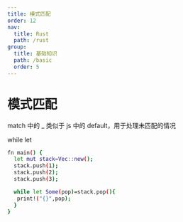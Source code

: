 ```yaml
---
title: 模式匹配
order: 12
nav:
  title: Rust
  path: /rust
group:
  title: 基础知识
  path: /basic
  order: 5
---
```


# 模式匹配

match 中的 \_ 类似于 js 中的 default，用于处理未匹配的情况

while let

```bash
fn main() {
  let mut stack=Vec::new();
  stack.push(1);
  stack.push(2);
  stack.push(3);

  while let Some(pop)=stack.pop(){
   print!("{}",pop);
  }
}
```
